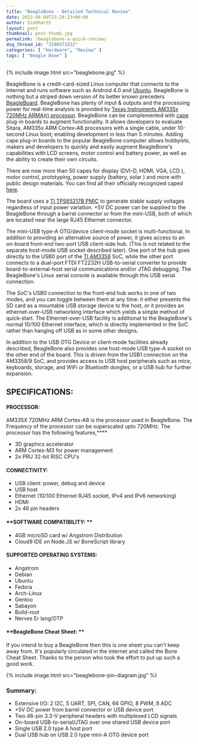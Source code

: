 ```yaml
---
title: "BeagleBone - Detailed Technical Review"
date: 2013-06-09T23:24:23+00:00
author: Siddharth
layout: post
thumbnail: post-thumb.jpg
permalink: /beaglebone-a-quick-review/
dsq_thread_id: "3298573222"
categories: [ "Hardware", "Review" ]
tags: [ "Beagle Bone" ]
---
```


{% include image.html src="beaglebone.jpg" %}

BeagleBone is a credit-card-sized Linux computer that connects to the Internet and runs software such as Android 4.0 and [Ubuntu](https://wiki.ubuntu.com/ARM). BeagleBone is nothing but a striped down version of its better known preceders [BeagleBoard](http://beagleboard.org/Products/BeagleBoard). BeagleBone has plenty of input & outputs and the processing power for real-time analysis is provided by [Texas Instruments AM335x 720MHz ARMA(r) processor](http://in.element14.com/texas-instruments). BeagleBone can be complemented with [cape](http://beagleboard.org/cape) plug-in boards to augment functionality. It allows developers to evaluate Sitara, AM335x ARM Cortex-A8 processors with a single cable, under 10-second Linux boot; enabling development in less than 5 minutes. Adding cape plug-in boards to the popular BeagleBone computer allows hobbyists, makers and developers to quickly and easily augment BeagleBone's capabilities with LCD screens, motor control and battery power, as well as the ability to create their own circuits.

There are now more than 50 capes for display (DVI-D, HDMI, VGA, LCD ), motor control, prototyping, power supply (battery, solar ) and more with public design materials. You can find all their officially recognized caped [here](http://circuitco.com/support/index.php?title=BeagleBone_Capes).

The board uses a [TI TPS65217B PMIC](http://www.ti.com/product/tps65217b) to generate stable supply voltages regardless of input power variation. +5V DC power can be supplied to the BeagleBone through a barrel connector or from the mini-USB, both of which are located near the large RJ45 Ethernet connector.

The mini-USB type-A OTG/device client-mode socket is multi-functional. In addition to providing an alternative source of power, it gives access to an on-board front-end two-port USB client-side hub. (This is not related to the separate host-mode USB socket described later). One port of the hub goes directly to the USB0 port of the [TI AM3358](http://www.ti.com/product/am3358) SoC, while the other port connects to a dual-port FTDI FT2232H USB-to-serial converter to provide board-to-external-host serial communications and/or JTAG debugging. The BeagleBone's Linux serial console is available through this USB serial connection.

The SoC's USB0 connection to the front-end hub works in one of two modes, and you can toggle between them at any time: it either presents the SD card as a mountable USB storage device to the host, or it provides an ethernet-over-USB networking interface which yields a simple method of quick-start. The Ethernet-over-USB facility is additional to the BeagleBone's normal 10/100 Ethernet interface, which is directly implemented in the SoC rather than hanging off USB as in some other designs.

In addition to the USB OTG Device or client-mode facilities already described, BeagleBone also provides one host-mode USB type-A socket on the other end of the board. This is driven from the USB1 connection on the AM3358/9 SoC, and provides access to USB host peripherals such as mice, keyboards, storage, and WiFi or Bluetooth dongles, or a USB hub for further expansion.

## **SPECIFICATIONS:**

#### **PROCESSOR:**

AM335X 720MHz ARM Cortex-A8 is the processor used in BeagleBone. The Frequency of the processor can be superscaled upto 720MHz. The processor has the following features,****

  * 3D graphics accelerator
  * ARM Cortex-M3 for power management
  * 2x PRU 32-bit RISC CPU's

#### **CONNECTIVITY:**

  * USB client: power, debug and device
  * USB host
  * Ethernet (10/100 Ethernet RJ45 socket, IPv4 and IPv6 networking)
  * HDMI
  * 2x 46 pin headers

#### **SOFTWARE COMPATIBILITY: **

  * 4GB microSD card w/ Angstrom Distribution
  * Cloud9 IDE on Node.JS w/ BoneScript library

#### **SUPPORTED OPERATING SYSTEMS:**

  * Angstrom
  * Debian
  * Ubuntu
  * Fedora
  * Arch-Linux
  * Gentoo
  * Sabayon
  * Build-root
  * Nerves Er lang/OTP

#### **BeagleBone Cheat Sheet: **

If you intend to buy a BeagleBone then this is one sheet you can't keep away from. It's popularly circulated in the internet and called the Bone Cheat Sheet. Thanks to the person who took the effort to put up such a good work.

{% include image.html src="beaglebone-pin-diagram.jpg" %}

### **Summary:**

  * Extensive I/O: 2 I2C, 5 UART, SPI, CAN, 66 GPIO, 8 PWM, 8 ADC
  * +5V DC power from barrel connector or USB device port
  * Two 46-pin 3.3-V peripheral headers with multiplexed LCD signals
  * On-board USB-to-serial/JTAG over one shared USB device port
  * Single USB 2.0 type A host port
  * Dual USB hub on USB 2.0 type mini-A OTG device port

